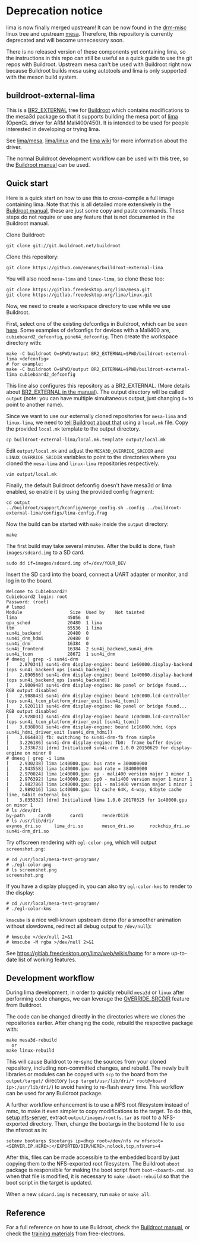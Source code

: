 # Deprecation notice

lima is now finally merged upstream!
It can be now found in the [drm-misc](https://cgit.freedesktop.org/drm/drm-misc/) linux tree and upstream [mesa](https://gitlab.freedesktop.org/mesa/mesa).
Therefore, this repository is currently deprecated and will become unnecessary soon.

There is no released version of these components yet containing lima, so the instructions in this repo can still be useful as a quick guide to use the git repos with Buildroot.
Upstream mesa can't be used with Buildroot right now because Buildroot builds mesa using autotools and lima is only supported with the meson build system.


## buildroot-external-lima

This is a [BR2_EXTERNAL](https://buildroot.org/downloads/manual/manual.html#outside-br-custom) tree for [Buildroot](https://buildroot.org/) which contains modifications to the mesa3d package so that it supports building the mesa port of [lima](https://gitlab.freedesktop.org/lima/mesa.git) (OpenGL driver for ARM Mali400/450).
It is intended to be used for people interested in developing or trying lima.

See [lima/mesa](https://gitlab.freedesktop.org/lima/mesa.git), [lima/linux](https://gitlab.freedesktop.org/lima/linux.git) and the [lima wiki](https://gitlab.freedesktop.org/lima/web/wikis/home) for more information about the driver.

The normal Buildroot development workflow can be used with this tree, so the [Buildroot manual](https://buildroot.org/downloads/manual/manual.html) can be used.

## Quick start

Here is a quick start on how to use this to cross-compile a full image containing lima. Note that this is all detailed more extensively in the [Buildroot manual](https://buildroot.org/downloads/manual/manual.html), these are just some copy and paste commands. These steps do not require or use any feature that is not documented in the Buildroot manual.

Clone Buildroot:

```
git clone git://git.buildroot.net/buildroot
```

Clone this repository:

```
git clone https://github.com/enunes/buildroot-external-lima
```

You will also need `mesa-lima` and `linux-lima`, so clone those too:

```
git clone https://gitlab.freedesktop.org/lima/mesa.git
git clone https://gitlab.freedesktop.org/lima/linux.git
```

Now, we need to create a workspace directory to use while we use Buildroot.

First, select one of the existing defconfigs in Buildroot, which can be seen [here](https://git.buildroot.net/buildroot/tree/configs).
Some examples of defconfigs for devices with a Mali400 are, `cubieboard2_defconfig`, `pine64_defconfig`.
Then create the workspace directory with:

```
make -C buildroot O=$PWD/output BR2_EXTERNAL=$PWD/buildroot-external-lima <defconfig>
# for example:
make -C buildroot O=$PWD/output BR2_EXTERNAL=$PWD/buildroot-external-lima cubieboard2_defconfig
```

This line also configures this repository as a BR2_EXTERNAL. (More details about [BR2_EXTERNAL in the manual](https://buildroot.org/downloads/manual/manual.html#outside-br-custom)).
The output directory will be called `output` (note: you can have multiple simultaneous output, just changing `O=` to point to another name).

Since we want to use our externally cloned repositories for `mesa-lima` and `linux-lima`, we need to [tell Buildroot about that](https://buildroot.org/downloads/manual/manual.html#_using_buildroot_during_development) using a `local.mk` file.
Copy the provided `local.mk` template to the output directory.

```
cp buildroot-external-lima/local.mk.template output/local.mk
```

Edit `output/local.mk` and adjust the `MESA3D_OVERRIDE_SRCDIR` and `LINUX_OVERRIDE_SRCDIR` variables to point to the directories where you cloned the `mesa-lima` and `linux-lima` repositories respectively.

```
vim output/local.mk
```

Finally, the default Buildroot defconfig doesn't have mesa3d or lima enabled, so enable it by using the provided config fragment:

```
cd output
../buildroot/support/kconfig/merge_config.sh .config ../buildroot-external-lima/configs/lima-config.frag
```

Now the build can be started with `make` inside the `output` directory:

```
make
```

The first build may take several minutes.
After the build is done, flash `images/sdcard.img` to a SD card.

```
sudo dd if=images/sdcard.img of=/dev/YOUR_DEV
```

Insert the SD card into the board, connect a UART adapter or monitor, and log in to the board.

```
Welcome to Cubieboard2!
Cubieboard2 login: root
Password: (root)
# lsmod
Module                  Size  Used by    Not tainted
lima                   45056  0
gpu_sched              20480  1 lima
ttm                    65536  1 lima
sun4i_backend          20480  0
sun4i_drm_hdmi         20480  0
sun4i_drm              16384  0
sun4i_frontend         16384  2 sun4i_backend,sun4i_drm
sun4i_tcon             28672  1 sun4i_drm
# dmesg | grep -i sun4i-drm
[    2.870341] sun4i-drm display-engine: bound 1e60000.display-backend (ops sun4i_backend_ops [sun4i_backend])
[    2.890566] sun4i-drm display-engine: bound 1e40000.display-backend (ops sun4i_backend_ops [sun4i_backend])
[    2.900948] sun4i-drm display-engine: No panel or bridge found... RGB output disabled
[    2.908843] sun4i-drm display-engine: bound 1c0c000.lcd-controller (ops sun4i_tcon_platform_driver_exit [sun4i_tcon])
[    2.920111] sun4i-drm display-engine: No panel or bridge found... RGB output disabled
[    2.928031] sun4i-drm display-engine: bound 1c0d000.lcd-controller (ops sun4i_tcon_platform_driver_exit [sun4i_tcon])
[    3.038806] sun4i-drm display-engine: bound 1c16000.hdmi (ops sun4i_hdmi_driver_exit [sun4i_drm_hdmi])
[    3.064483] fb: switching to sun4i-drm-fb from simple
[    3.226186] sun4i-drm display-engine: fb0:  frame buffer device
[    3.233673] [drm] Initialized sun4i-drm 1.0.0 20150629 for display-engine on minor 0
# dmesg | grep -i lima
[    2.930238] lima 1c40000.gpu: bus rate = 300000000
[    2.943558] lima 1c40000.gpu: mod rate = 384000000
[    2.970024] lima 1c40000.gpu: gp - mali400 version major 1 minor 1
[    2.976392] lima 1c40000.gpu: pp0 - mali400 version major 1 minor 1
[    2.982786] lima 1c40000.gpu: pp1 - mali400 version major 1 minor 1
[    2.989216] lima 1c40000.gpu: l2 cache 64K, 4-way, 64byte cache line, 64bit external bus
[    3.035332] [drm] Initialized lima 1.0.0 20170325 for 1c40000.gpu on minor 1
# ls /dev/dri
by-path     card0       card1       renderD128
# ls /usr/lib/dri/
exynos_dri.so     lima_dri.so       meson_dri.so      rockchip_dri.so   sun4i-drm_dri.so
```

Try offscreen rendering with `egl-color-png`, which will output `screenshot.png`:

```
# cd /usr/local/mesa-test-programs/
# ./egl-color-png
# ls screenshot.png
screenshot.png
```

If you have a display plugged in, you can also try `egl-color-kms` to render to the display:

```
# cd /usr/local/mesa-test-programs/
# ./egl-color-kms
```

`kmscube` is a nice well-known upstream demo (for a smoother animation without slowdowns, redirect all debug output to `/dev/null`):

```
# kmscube >/dev/null 2>&1
# kmscube -M rgba >/dev/null 2>&1
```

See https://gitlab.freedesktop.org/lima/web/wikis/home for a more up-to-date list of working features.

## Development workflow

During lima development, in order to quickly rebuild `mesa3d` or `linux` after performing code changes, we can leverage the [OVERRIDE_SRCDIR](https://buildroot.org/downloads/manual/manual.html#_using_buildroot_during_development) feature from Buildroot.

The code can be changed directly in the directories where we clones the repositories earlier.
After changing the code, rebuild the respective package with:

```
make mesa3d-rebuild
  or
make linux-rebuild
```

This will cause Buildroot to re-sync the sources from your cloned repository, including non-committed changes, and rebuild.
The newly built libraries or modules can be copyed with `scp` to the board from the `output/target/` directory (`scp target/usr/lib/dri/* root@<board ip>:/usr/lib/dri/`) to avoid having to re-flash every time.
This workflow can be used for any Buildroot package.

A further workflow enhancement is to use a NFS root filesystem instead of mmc, to make it even simpler to copy modifications to the target.
To do this, [setup nfs-server](https://elinux.org/TFTP_Boot_and_NFS_Root_Filesystems#NFS_Server), extract `output/images/rootfs.tar` as root to a NFS-exported directory.
Then, change the bootargs in the bootcmd file to use the nfsroot as in:

```
setenv bootargs $bootargs ip=dhcp root=/dev/nfs rw nfsroot=<SERVER.IP.HERE>:</EXPORTED/DIR/HERE>,nolock,tcp,nfsvers=4
```

After this, files can be made accessible to the embedded board by just copying them to the NFS-exported root filesystem.
The Buildroot `uboot` package is responsible for making the boot script from `boot-<board>.cmd`. so when that file is modified, it is necessary to `make uboot-rebuild` so that the boot script in the target is updated.

When a new `sdcard.img` is necessary, run `make` or `make all`.

## Reference

For a full reference on how to use Buildroot, check the [Buildroot manual](https://buildroot.org/downloads/manual/manual.html), or check the [training materials](http://free-electrons.com/doc/training/buildroot/buildroot-slides.pdf) from free-electrons.
